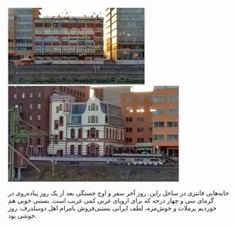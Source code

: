 <!-- 
.. title: تعطیلات در آلمان-هفده جولای دوهزار و پانزده
.. slug: 2015-07-17-lopen-in-delft
.. date: 2015-07-17 20:14:54 UTC+02:00
.. tags: 
.. category: تعطیلات
.. link: 
.. description: 
.. type: text
-->

![germany](/20150717_205832585_HDR_small.jpg)
![germany](/20150717_205839760_HDR_small.jpg)

خانه‌هایی فانتزی در ساحل راین. روز آخر سفر و اوج خستگی بعد از یک روز پیاده‌روی در گرمای سی و چهار درجه که برای اروپای غربی کمی غریب است. بستنی خوبی هم خوردیم پرملات و خوش‌مزه، لطف ایرانی بستنی‌فروش بامرام اهل دوسلدرف. روز خوشی بود.
